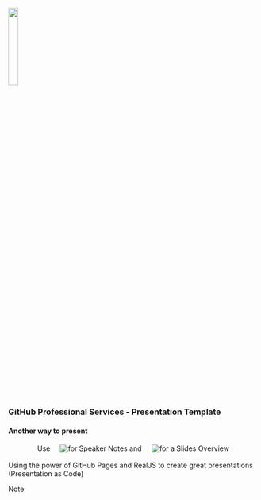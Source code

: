 <br>
<img width="20%" src="images/github/copilot-enterprise.png">

### GitHub Professional Services - Presentation Template
#### Another way to present

<div style="display: flex; align-items: center; justify-content: center;">
Use <img style="margin-left: 20px" src="/images/s.svg"> for Speaker Notes and <img style="margin-left: 20px" src="/images/esc.svg"> for a Slides Overview
</div>
<br>
Using the power of GitHub Pages and RealJS to create great presentations<br>(Presentation as Code)

<!-- Add some speaker notes -->
Note: 
